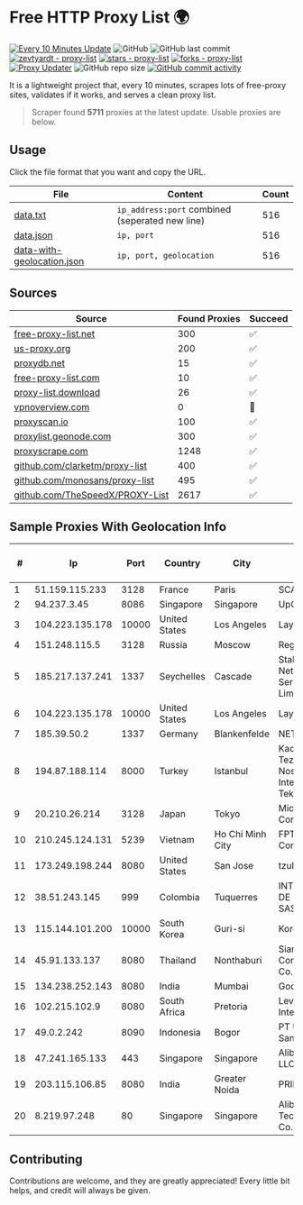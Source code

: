
# Free HTTP Proxy List 🌍

[![Every 10 Minutes Update](https://github.com/mertguvencli/http-proxy-list/actions/workflows/main.yml/badge.svg?branch=main)](https://github.com/mertguvencli/http-proxy-list/actions/workflows/main.yml)
![GitHub](https://img.shields.io/github/license/mertguvencli/http-proxy-list)
![GitHub last commit](https://img.shields.io/github/last-commit/mertguvencli/http-proxy-list)
[![zevtyardt - proxy-list](https://img.shields.io/static/v1?label=zevtyardt&message=proxy-list&color=blue&logo=github)](https://github.com/zevtyardt/proxy-list "Go to GitHub repo")
[![stars - proxy-list](https://img.shields.io/github/stars/zevtyardt/proxy-list?style=social)](https://github.com/zevtyardt/proxy-list)
[![forks - proxy-list](https://img.shields.io/github/forks/zevtyardt/proxy-list?style=social)](https://github.com/zevtyardt/proxy-list)
[![Proxy Updater](https://github.com/zevtyardt/proxy-list/workflows/Proxy%20Updater/badge.svg)](https://github.com/zevtyardt/proxy-list/actions?query=workflow:"Proxy+Updater")
![GitHub repo size](https://img.shields.io/github/repo-size/zevtyardt/proxy-list)
[![GitHub commit activity](https://img.shields.io/github/commit-activity/m/zevtyardt/proxy-list?logo=commits)](https://github.com/zevtyardt/proxy-list/commits/main)

It is a lightweight project that, every 10 minutes, scrapes lots of free-proxy sites, validates if it works, and serves a clean proxy list.

> Scraper found **5711** proxies at the latest update. Usable proxies are below.

## Usage

Click the file format that you want and copy the URL.

|File|Content|Count|
|----|-------|-----|
|[data.txt](https://raw.githubusercontent.com/mertguvencli/http-proxy-list/main/proxy-list/data.txt)|`ip_address:port` combined (seperated new line)|516|
|[data.json](https://raw.githubusercontent.com/mertguvencli/http-proxy-list/main/proxy-list/data.json)|`ip, port`|516|
|[data-with-geolocation.json](https://raw.githubusercontent.com/mertguvencli/http-proxy-list/main/proxy-list/data-with-geolocation.json)|`ip, port, geolocation`|516|

## Sources

|Source|Found Proxies|Succeed|
|------|-------------|-------|
|[free-proxy-list.net](https://free-proxy-list.net)|300|✅|
|[us-proxy.org](https://www.us-proxy.org)|200|✅|
|[proxydb.net](http://proxydb.net)|15|✅|
|[free-proxy-list.com](https://free-proxy-list.com/?page=&port=&type%5B%5D=http&type%5B%5D=https&up_time=0&search=Search)|10|✅|
|[proxy-list.download](https://www.proxy-list.download/HTTP)|26|✅|
|[vpnoverview.com](https://vpnoverview.com/privacy/anonymous-browsing/free-proxy-servers)|0|🚫|
|[proxyscan.io](https://www.proxyscan.io)|100|✅|
|[proxylist.geonode.com](https://proxylist.geonode.com/api/proxy-list?limit=300&page=1&sort_by=lastChecked&sort_type=desc&protocols=http,https)|300|✅|
|[proxyscrape.com](https://api.proxyscrape.com/v2/?request=displayproxies&protocol=http&timeout=10000&country=all&ssl=all&anonymity=all)|1248|✅|
|[github.com/clarketm/proxy-list](https://raw.githubusercontent.com/clarketm/proxy-list/master/proxy-list-raw.txt)|400|✅|
|[github.com/monosans/proxy-list](https://raw.githubusercontent.com/monosans/proxy-list/main/proxies/http.txt)|495|✅|
|[github.com/TheSpeedX/PROXY-List](https://raw.githubusercontent.com/TheSpeedX/PROXY-List/master/http.txt)|2617|✅|


## Sample Proxies With Geolocation Info

|#|Ip|Port|Country|City|Internet Service Provider|
|-|--|----|-------|----|-------------------------|
|1|51.159.115.233|3128|France|Paris|SCALEWAY|
|2|94.237.3.45|8086|Singapore|Singapore|UpCloud Ltd|
|3|104.223.135.178|10000|United States|Los Angeles|LayerHost|
|4|151.248.115.5|3128|Russia|Moscow|Reg.Ru|
|5|185.217.137.241|1337|Seychelles|Cascade|Stallion Network Services Limited|
|6|104.223.135.178|10000|United States|Los Angeles|LayerHost|
|7|185.39.50.2|1337|Germany|Blankenfelde|NETZNUTZ|
|8|194.87.188.114|8000|Turkey|Istanbul|Kadir Huseyin Tezcan Nosspeed Internet Teknolojileri|
|9|20.210.26.214|3128|Japan|Tokyo|Microsoft Corporation|
|10|210.245.124.131|5239|Vietnam|Ho Chi Minh City|FPT Telecom Company|
|11|173.249.198.244|8080|United States|San Jose|tzulo, inc.|
|12|38.51.243.145|999|Colombia|Tuquerres|INTERCOMM DE NARIÑO SAS|
|13|115.144.101.200|10000|South Korea|Guri-si|Korea Telecom|
|14|45.91.133.137|8080|Thailand|Nonthaburi|Siamdata Communication Co., ltd.|
|15|134.238.252.143|8080|India|Mumbai|Google LLC|
|16|102.215.102.9|8080|South Africa|Pretoria|Level-7 Internet|
|17|49.0.2.242|8090|Indonesia|Bogor|PT Usaha Adi Sanggoro|
|18|47.241.165.133|443|Singapore|Singapore|Alibaba.com LLC|
|19|203.115.106.85|8080|India|Greater Noida|PRIMENET|
|20|8.219.97.248|80|Singapore|Singapore|Alibaba (US) Technology Co., Ltd.|



## Contributing

Contributions are welcome, and they are greatly appreciated! Every
little bit helps, and credit will always be given.

